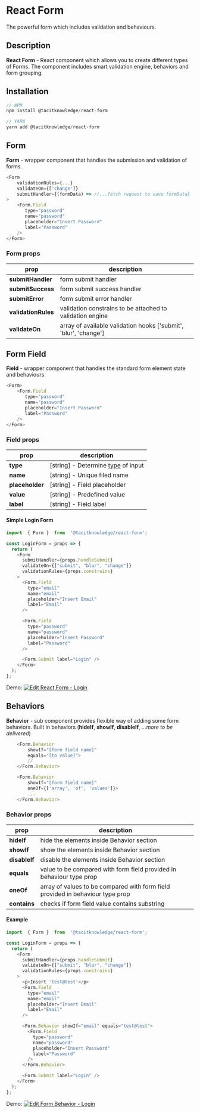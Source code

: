 

# React Form
The powerful form which includes validation and behaviours.

## **Description**

**React Form** - React component which allows you to create different types of Forms. The component includes smart validation engine, behaviors and form grouping.

## Installation
```javascript
// NPM
npm install @tacitknowledge/react-form

// YARN
yarn add @tacitknowledge/react-form
```
## Form
**Form** - wrapper component that handles the submission and validation of forms.

```javascript
<Form
    validationRules={...}
    validateOn={['change']}
    submitHandler={(formData) => //...fetch request to save formData}
>
    <Form.Field
       type="password"
       name="password"
       placeholder="Insert Password"
       label="Password"
    />
</Form>
```

### Form props
| prop | description |
|--|--|
| **submitHandler** | form submit handler |
| **submitSuccess** | form submit success handler |
| **submitError** | form submit error handler |
| **validationRules** | validation constrains to be attached to validation engine |
| **validateOn** | array of available validation hooks ['submit', 'blur', 'change'] |

## Form Field
**Field** - wrapper component that handles the standard form element state and behaviours.
```javascript
<Form>
    <Form.Field
       type="password"
       name="password"
       placeholder="Insert Password"
       label="Password"
    />
</Form>
```
### Field props
| prop | description |
|--|--|
| **type** | [string] - Determine [type](https://www.w3schools.com/tags/att_input_type.asp) of input |
| **name** | [string] - Unique filed name |
| **placeholder** | [string] - Field placeholder |
| **value** | [string] - Predefined value |
| **label** | [string] - Field label |

#### Simple Login Form
```javascript
import  { Form }  from  '@tacitknowledge/react-form';

const LoginForm = props => {
  return (
    <Form
      submitHandler={props.handleSubmit}
      validateOn={["submit", "blur", "change"]}
      validationRules={props.constrains}
    >
      <Form.Field
        type="email"
        name="email"
        placeholder="Insert Email"
        label="Email"
      />

      <Form.Field
        type="password"
        name="password"
        placeholder="Insert Password"
        label="Password"
      />

      <Form.Submit label="Login" />
    </Form>
  );
};
```
Demo:
[![Edit React Form - Login](https://codesandbox.io/static/img/play-codesandbox.svg)](https://codesandbox.io/s/3qkjnm78mq)



## Behaviors
**Behavior** - sub component provides flexible way of adding some form behaviors. Built in behaviors (**hideIf**, **showIf**, **disableIf**, *...more to be delivered*)

```javascript
    <Form.Behavior
        showIf="[form field name]"
        equals="[to value]">
        //
    </Form.Behavior>

    <Form.Behavior
        showIf="[form field name]"
        oneOf={['array', 'of', 'values']}>
        ...
    </Form.Behavior>
```

### Behavior props
| prop | description |
|--|--|
| **hideIf** | hide the elements inside Behavior section |
| **showIf** | show the elements inside Behavior section |
| **disableIf** | disable the elements inside Behavior section |
| **equals** | value to be compared with form field provided in behaviour type prop |
| **oneOf** | array of values to be compared with form field provided in behaviour type prop |
| **contains** | checks if form field value contains substring |

#### Example
```javascript
import  { Form }  from  '@tacitknowledge/react-form';

const LoginForm = props => {
  return (
    <Form
      submitHandler={props.handleSubmit}
      validateOn={["submit", "blur", "change"]}
      validationRules={props.constrains}
    >
      <p>Insert 'test@test'</p>
      <Form.Field
        type="email"
        name="email"
        placeholder="Insert Email"
        label="Email"
      />

      <Form.Behavior showIf="email" equals="test@test">
        <Form.Field
          type="password"
          name="password"
          placeholder="Insert Password"
          label="Password"
        />
      </Form.Behavior>

      <Form.Submit label="Login" />
    </Form>
  );
};
```

Demo:
[![Edit Form Behavior - Login](https://codesandbox.io/static/img/play-codesandbox.svg)](https://codesandbox.io/s/jv614v7313)